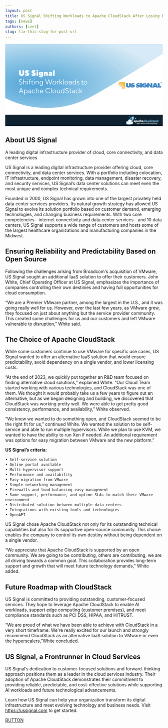 ```yaml
---
layout: post
title: US Signal Shifting Workloads to Apache CloudStack After Losing Predictability with VMware
tags: [news]
authors: [ivet]
slug: fix-this-slug-for-post-url
---
```


![](Banner.png "Blog Header Image")


## About US Signal

A leading digital infrastructure provider of cloud, core connectivity, and data center services

US Signal is a leading digital infrastructure provider offering cloud,
core connectivity, and data center services. With a portfolio
including colocation, IT infrastructure, endpoint monitoring, data
management, disaster recovery, and security services, US Signal’s data
center solutions can meet even the most unique and complex technical
requirements.

<!-- truncate -->

Founded in 2000, US Signal has grown into one of the largest privately
held data center services providers. Its natural growth strategy has
allowed US Signal to evolve its solution portfolio based on customer
demand, emerging technologies, and changing business
requirements. With two core competencies—internet connectivity and
data center services—and 10 data centers, US Signal supports a wide
range of customers and hosts some of the largest healthcare
organizations and manufacturing companies in the Midwest.

## Ensuring Reliability and Predictability Based on Open Source 

Following the challenges arising from Broadcom's acquisition of
VMware, US Signal sought an additional IaaS solution to offer their
customers. John White, Chief Operating Officer at US Signal,
emphasizes the importance of companies controlling their own destinies
and having full opportunities for cloud consumption.

“We are a Premier VMware partner, among the largest in the U.S., and
it was going really well for us. However, over the last few years, as
VMware grew, they focused on just about anything but the service
provider community. This created some challenges for us and our
customers and left VMware vulnerable to disruption,” White said.

## The Choice of Apache CloudStack

While some customers continue to use VMware for specific use cases, US
Signal wanted to offer an alternative IaaS solution that would ensure
predictability, avoid dependency on a single vendor, and lower
licensing costs.

“At the end of 2023, we quickly put together an R&D team focused on
finding alternative cloud solutions,” explained White. “Our Cloud Team
started working with various technologies, and CloudStack was one of
them. We thought it would probably take us a few years to figure out
an alternative, but as we began designing and building, we discovered
that CloudStack was working pretty well. We were able to get pretty
good consistency, performance, and availability,” White observed.

“We knew we wanted to do something open, and CloudStack seemed to be
the right fit for us,” continued White. We wanted the solution to be
self-service and able to run multiple hypervisors. While we plan to
use KVM, we wanted to have the ability to run Xen if needed. An
additional requirement was options for easy migration between VMware
and the new platform.”


__US Signal’s criteria:__

    • Self-service solution
    • Online portal available
    • Multi-hypervisor support
    • Performance and availability
    • Easy migration from VMware
    • Simple networking management
    • Firewalls and load balancing easy management
    • Same support, performance, and uptime SLAs to match their VMware environment
    • Distributed solution between multiple data centers
    • Integrations with existing tools and technologies
    • OpenAPI

US Signal chose Apache CloudStack not only for its outstanding
technical capabilities but also for its supportive open-source
community. This choice enables the company to control its own destiny
without being dependent on a single vendor.

“We appreciate that Apache CloudStack is supported by an open
community. We are going to be contributing, others are contributing,
we are all driving towards a common goal. This collaboration provides
long-term support and growth that will meet future technology
demands,” White added.


## Future Roadmap with CloudStack

US Signal is committed to providing outstanding, customer-focused
services. They hope to leverage Apache CloudStack to enable AI
workloads, support edge computing (customer premises), and meet
compliance standards such as PCI DSS, HIPAA, and HITRUST.

“We are proud of what we have been able to achieve with CloudStack in
a very short timeframe. We're really excited for our launch and
strongly recommend CloudStack as an alternative IaaS solution to
VMware or even the hyperscalers,”White concluded.

## US Signal, a Frontrunner in Cloud Services


US Signal’s dedication to customer-focused solutions and
forward-thinking approach positions them as a leader in the cloud
services industry. Their adoption of Apache CloudStack demonstrates
their commitment to providing reliable, predictable, and
cost-effective solutions while supporting AI workloads and future
technological advancements.

Learn how US Signal can help your organization transform its digital infrastructure and meet evolving technology and business needs. Visit https://ussignal.com to get started.

<a class="button button--primary" href="https://cloudstack.apache.org/" target="_blank">BUTTON</a>
